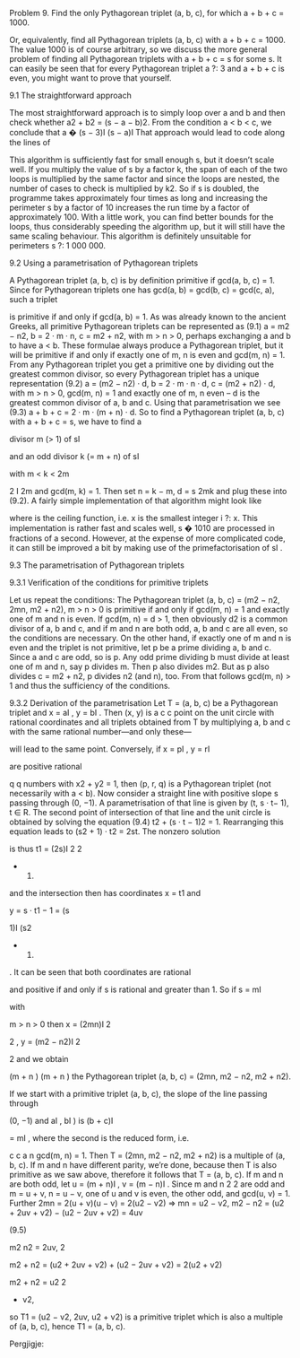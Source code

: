 
Problem 9. Find the only Pythagorean triplet
(a, b, c), for which a + b + c = 1000.

Or, equivalently, find all Pythagorean triplets (a, b, c)  with  a + b + c =  1000. The value 1000 is of course arbitrary, so we discuss the more general problem of finding all Pythagorean triplets with a + b + c = s for some   s.
It can easily be seen that for every Pythagorean triplet a ?: 3 and a + b + c is
even, you might want to prove that  yourself.

9.1	The  straightforward approach

The most straightforward approach is to simply loop over a and b and then check whether a2 + b2  = (s − a − b)2.  From the condition a < b < c, we conclude that
a � (s − 3)I	(s − a)I
That approach would lead to code along the lines of

This algorithm is sufficiently fast for small enough s, but it doesn’t scale well.  If you multiply the value of s by a factor k, the span of each of the two loops   is multiplied by the same factor and since the loops are nested, the number of cases to check is multiplied by k2. So if s is doubled, the programme takes approximately four times as long and increasing the perimeter s by a factor of 10 increases the run time by a factor of approximately  100.
With a little work, you can find better bounds for the loops, thus considerably speeding the algorithm up, but it will still have the same scaling behaviour.  This
algorithm is definitely unsuitable for perimeters s   ?: 1 000 000.

9.2	Using a parametrisation of Pythagorean triplets

A Pythagorean triplet (a, b, c) is by definition primitive if gcd(a, b, c) = 1. Since for Pythagorean triplets one has gcd(a, b) = gcd(b, c) = gcd(c, a), such a triplet

is primitive if and only if gcd(a, b) = 1. As was already known to the ancient Greeks, all primitive Pythagorean triplets can be represented  as
(9.1)	a = m2 − n2,   b = 2 · m · n,   c = m2 + n2,
with m > n > 0, perhaps exchanging a and b to have a < b. These formulae always produce a Pythagorean triplet, but it will be primitive if and only if exactly one of m, n is even and gcd(m, n) = 1.
From any Pythagorean triplet you get a primitive one by dividing out the greatest common divisor, so every Pythagorean triplet has a unique representation
(9.2)	a = (m2 − n2) · d,   b = 2 · m · n · d,   c = (m2 + n2) · d,
with m > n > 0, gcd(m, n) = 1 and exactly one of m, n even – d is the greatest common divisor of a, b and c.
Using that parametrisation we  see
(9.3)	a + b + c = 2 · m · (m + n) · d.
So to find a Pythagorean triplet (a, b, c) with a + b + c = s, we have to find a
 
divisor m (> 1) of sI
 
and an odd divisor k (= m + n) of sI
 
with m < k < 2m
 
2	I	2m
and gcd(m, k) = 1. Then set n = k − m, d = s 2mk and plug these into (9.2).
A fairly simple implementation of that algorithm might look like


where is the ceiling function, i.e. x is the smallest integer i ?: x. This implementation is rather fast and scales well, s � 1010 are processed in fractions of a second.  However, at the expense of more complicated code, it can still   be
improved a bit by making use of the primefactorisation of sI .

9.3	The parametrisation of Pythagorean triplets

9.3.1	Verification of the conditions for primitive triplets

Let us repeat the conditions:
The Pythagorean triplet (a, b, c) = (m2 − n2, 2mn, m2 + n2), m > n > 0 is primitive if and only if gcd(m, n) = 1 and exactly one of m and n is even.
If gcd(m, n) = d > 1, then obviously d2  is a common divisor of a, b and c, and   if
m and n are both odd, a, b and c are all even, so the conditions are necessary.
On the other hand, if exactly one of m and n is even and the triplet is  not primitive, let p be a prime dividing a, b and c.  Since a and c are odd, so is p.    Any odd prime dividing b must divide at least one of m and n, say p divides m. Then p also divides m2. But as p also divides c = m2 + n2, p divides n2 (and n), too.  From  that follows gcd(m, n) > 1 and thus the sufficiency of the    conditions.

9.3.2	Derivation of the parametrisation
Let T  = (a, b, c) be a Pythagorean triplet and x = aI , y = bI .  Then (x, y) is a
c	c
point on the unit circle with rational coordinates and all triplets obtained from
T   by  multiplying  a,  b  and  c  with  the  same  rational  number—and  only  these—
 
will lead to the same point.  Conversely, if x = pI , y = rI
 
are positive rational
 
q	q
numbers with x2 + y2 = 1, then (p, r, q) is a Pythagorean triplet (not necessarily
with a < b). Now consider a straight line with positive slope s passing through (0, −1). A parametrisation of that line is given by (t, s · t− 1), t ∈ R. The second point of intersection of that line and the unit circle is obtained by solving the equation
(9.4)	t2 + (s · t − 1)2 = 1.
Rearranging  this  equation  leads  to  (s2  + 1) · t2   =  2st.   The  nonzero solution
 
is  thus  t1  =  (2s)I  2
2
 
+ 1)
 
and the intersection then has coordinates x = t1     and
 
y = s · t1 − 1 = (s
 
1)I
(s2
 
+ 1)
 
.  It can be seen that both coordinates are rational
 
and positive if and only if s is rational and greater than 1.  So if s = mI
 
with
 
m > n > 0 then x = (2mn)I	2
 
2  ,  y = (m2 − n2)I	2
 
2   and we  obtain
 
(m  + n )	(m  + n )
the Pythagorean triplet (a, b, c) = (2mn, m2 − n2, m2 + n2).
 


If we start with a primitive triplet (a, b, c), the slope of the line passing through
 
(0, −1) and  aI , bI ) is (b + c)I
 
= mI , where the second is the reduced form, i.e.
 
c	c	a	n
gcd(m, n) = 1.  Then T = (2mn, m2 − n2, m2 + n2) is a multiple of (a, b, c).
If m and n have  different parity,  we’re done, because then T  is also primitive as  we saw above, therefore it follows that T =  (a, b, c).
If m and n are both odd, let u = (m + n)I , v = (m − n)I .  Since m and   n
2	2
are odd and m = u + v, n = u − v, one of u and v is even, the other odd, and
gcd(u, v) = 1. Further
2mn = 2(u + v)(u − v) = 2(u2 − v2)
⇒ mn = u2 − v2,
m2 − n2 = (u2 + 2uv + v2) − (u2 − 2uv + v2) = 4uv
 
(9.5)
 
m2	n2
= 2uv,
2
 
m2 + n2 = (u2 + 2uv + v2) + (u2 − 2uv + v2) = 2(u2 + v2)
 
m2 + n2
= u2
2
 
+ v2,
 
so T1  = (u2 − v2, 2uv, u2 + v2) is a primitive triplet which is also a multiple of   (a, b, c), hence T1 = (a, b, c).

Pergjigje:
